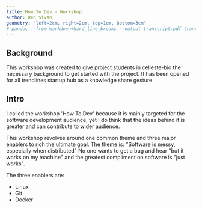 ```yaml
---
title: How To Dev - Workshop
author: Ben Sivan
geometry: "left=2cm, right=2cm, top=1cm, bottom=3cm"
# pandoc --from markdown+hard_line_breaks --output transcript.pdf transcript.md
---
```


## Background
This workshop was created to give project students in celleste-bio the necessary background to get started with the project. It has been opened for all trendlines startup hub as a knowledge share gesture.

## Intro
I called the workshop 'How To Dev' because it is mainly targeted for the software development audience, yet I do think that the ideas behind it is greater and can contribute to wider audience. 

This workshop revolves around one common theme and three major enablers to rich the ultimate goal.
The theme is: "Software is messy, especially when distributed"
No one wants to get a bug and hear "but it works on my machine" and the greatest compliment on software is "just works".

The three enablers are:
- Linux
- Git
- Docker


